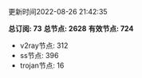 更新时间2022-08-26 21:42:35

**总订阅: 73**
**总节点: 2628**
**有效节点: 724**
- v2ray节点: 312
- ss节点: 396
- trojan节点: 16
